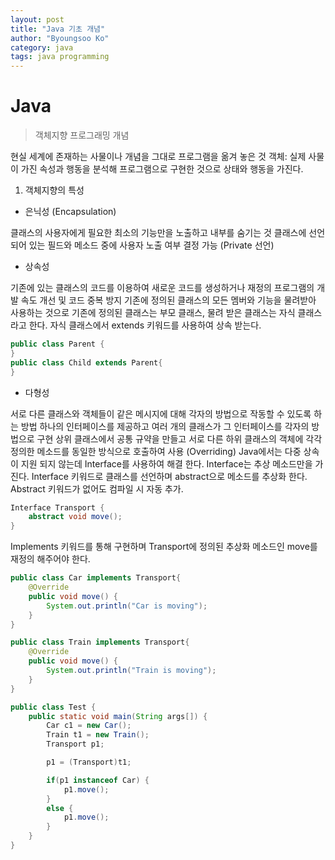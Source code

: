 ```yaml
---
layout: post
title: "Java 기초 개념"
author: "Byoungsoo Ko"
category: java
tags: java programming
---
```


# Java

>객체지향 프로그래밍 개념

현실 세계에 존재하는 사물이나 개념을 그대로 프로그램을 옮겨 놓은 것
객체: 실제 사물이 가진 속성과 행동을 분석해 프로그램으로 구현한 것으로 상태와 행동을 가진다.

1. 객체지향의 특성

-	은닉성 (Encapsulation)

클래스의 사용자에게 필요한 최소의 기능만을 노출하고 내부를 숨기는 것
클래스에 선언되어 있는 필드와 메소드 중에 사용자 노출 여부 결정 가능 (Private 선언)  


-	상속성

기존에 있는 클래스의 코드를 이용하여 새로운 코드를 생성하거나 재정의
프로그램의 개발 속도 개선 및 코드 중복 방지
기존에 정의된 클래스의 모든 멤버와 기능을 물려받아 사용하는 것으로 기존에 정의된 클래스는 부모 클래스, 물려 받은 클래스는 자식 클래스라고 한다. 자식 클래스에서 extends 키워드를 사용하여 상속 받는다.

```java
public class Parent {
}
public class Child extends Parent{
}
```

-	다형성

서로 다른 클래스와 객체들이 같은 메시지에 대해 각자의 방법으로 작동할 수 있도록 하는 방법
하나의 인터페이스를 제공하고 여러 개의 클래스가 그 인터페이스를 각자의 방법으로 구현
상위 클래스에서 공통 규약을 만들고 서로 다른 하위 클래스의 객체에 각각 정의한 메소드를 동일한 방식으로 호출하여 사용 (Overriding)
Java에서는 다중 상속이 지원 되지 않는데 Interface를 사용하여 해결 한다. Interface는 추상 메소드만을 가진다.
Interface 키워드로 클래스를 선언하며 abstract으로 메소드를 추상화 한다. Abstract 키워드가 없어도 컴파일 시 자동 추가.

```java
Interface Transport {
	abstract void move();
}
```
Implements 키워드를 통해 구현하며 Transport에 정의된 추상화 메소드인 move를 재정의 해주어야 한다.

```java
public class Car implements Transport{
	@Override
	public void move() {
		System.out.println("Car is moving");
	}
}

public class Train implements Transport{
	@Override
	public void move() {
		System.out.println("Train is moving");
	}
}

public class Test {
	public static void main(String args[]) {
		Car c1 = new Car();
		Train t1 = new Train();
		Transport p1;

		p1 = (Transport)t1;

		if(p1 instanceof Car) {
			p1.move();
		}
		else {
			p1.move();
		}
	}
}
```
